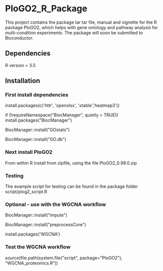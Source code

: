 # PloGO2_R_Package

This project contains the package tar tar file, manual and vignette for the R package PloGO2, which helps with gene ontology and pathway analysis for multi-condition experiments.  The package will soon be submitted to Bioconductor.

## Dependencies
R version > 3.5

## Installation

### First install dependencies 

install.packages(c('httr', 'openxlsx', 'xtable','heatmap3'))

if (!requireNamespace("BiocManager", quietly = TRUE))
    install.packages("BiocManager")

BiocManager::install("GOstats")

BiocManager::install("GO.db")

### Next install PloGO2

From within R install from zipfile, using the file PloGO2_0.99.0.zip 

### Testing 

The example script for testing can be found in the package folder script/plog2_script.R

### Optional - use with the WGCNA workflow

BiocManager::install("impute")

BiocManager::install("preprocessCore")

install.packages('WGCNA')


### Test the WGCNA workflow
source(file.path(system.file("script", 	package="PloGO2"), "WGCNA_proteomics.R"))
